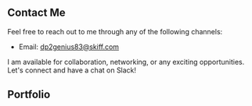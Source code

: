 ## Contact Me

Feel free to reach out to me through any of the following channels:

- Email: [dp2genius83@skiff.com](mailto:dp2genius83@skiff.com)

I am available for collaboration, networking, or any exciting opportunities. Let's connect and have a chat on Slack!

## Portfolio
